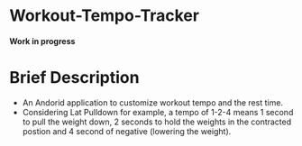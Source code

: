 # Workout-Tempo-Tracker
#### Work in progress

# Brief Description
- An Andorid application to customize workout tempo and the rest time.
- Considering Lat Pulldown for example, a tempo of 1-2-4 means 1 second to pull the weight down, 2 seconds to hold the weights in the contracted postion and 4 second of negative (lowering the weight).
